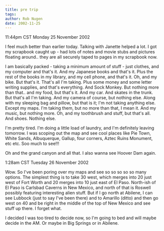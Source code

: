 ```yaml
---
title: pre trip
tags: 
author: Rob Nugen
date: 2002-11-25
---
```


<p class=date>11:44pm CST Monday 25 November 2002</p>

<p>I feel much better than earlier today.  Talking with Janette helped
a lot.  I got my scrapbook caught up - had lots of notes and movie
stubs and pictures floating around.. they are all securely taped to
pages in my scrapbook now.</p>

<p>I am basically packed - taking a minimum amount of stuff - just
clothes, and my computer and that's it.  And my Japanese books and
that's it.  Plus the rest of the books in my library, and my cell
phone, and that's it.  Oh, and my bike.  But that's it.  That's all
I'm taking.  Plus some money and some letter writing supplies, and
that's everything.  And Sock Monkey.  But nothing more than that.. and
my food, but that's it.  And my car.  And skates in the trunk.  But
that's all I'm taking.  And my camera of course, but nothing else.
Along with my sleeping bag and pillow, but that is it; I'm not taking
anything else.  Except my maps.  I'm taking them, but no more than
that, I mean it.  And my music, but nothing more.  Oh, and my
toothbrush and stuff, but that's all.  And shoes.  Nothing else.</p>

<p>I'm pretty tired.  I'm doing a little load of laundry, and I'm
definitely leaving tomorrow.  I was scoping out the map and see cool
places like Pie Town, White Sands, Albuquerque, Gallup, four corners,
Aztec Ruins Monument, etc etc.  Soo much to see!!!</p>

<p>Oh and the grand canyon and all that.  I also wanna see Hoover Dam
again.</p>

<p class=date>1:28am CST Tuesday 26 November 2002</p>

<p>Wow.  So I've been poring over my maps and see so so so so so many
options.  The simplest thing is to take 30 west, which merges into 20
just west of Fort Worth and 20 merges into 10 just east of El Paso.
North-ish of El Paso is Carlsbad Caverns in New Mexico, and north of
that is Roswell possibly featuring interesting alien stuff.  But if I
go north at Abilene, I can see Lubbock (just to say I've been there)
and to Amarillo (ditto) and then go west on 40 and be right in the
middle of the top of New Mexico and see stuff up there.  I forget
what.</p>

<p>I decided I was too tired to decide now, so I'm going to bed and
will maybe decide in the AM.  Or maybe in Big Springs or in Abilene.</p>
